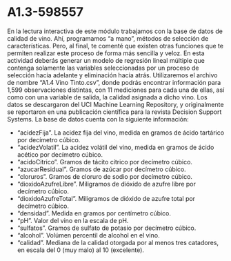 # A1.3-598557
En la lectura interactiva de este módulo trabajamos con la base de datos de calidad de vino. Ahí,
programamos “a mano”, métodos de selección de características. Pero, al final, te comenté que
existen otras funciones que te permiten realizar este proceso de forma más sencilla y veloz. En
esta actividad deberás generar un modelo de regresión lineal múltiple que contenga solamente
las variables seleccionadas por un proceso de selección hacia adelante y eliminación hacia atrás.
Utilizaremos el archivo de nombre “A1.4 Vino Tinto.csv”, donde podrás encontrar información
para 1,599 observaciones distintas, con 11 mediciones para cada una de ellas, así como con una
variable de salida, la calidad asignada a dicho vino. Los datos se descargaron del UCI Machine
Learning Repository, y originalmente se reportaron en una publicación científica para la revista
Decision Support Systems.
La base de datos cuenta con la siguiente información:
- “acidezFija”. La acidez fija del vino, medida en gramos de ácido tartárico por decímetro
cúbico.
- “acidezVolatil”. La acidez volátil del vino, medida en gramos de ácido acético por
decímetro cúbico.
- “acidoCitrico”. Gramos de tácito cítrico por decímetro cúbico.
- “azucarResidual”. Gramos de azúcar por decímetro cúbico.
- “cloruros”. Gramos de cloruro de sodio por decímetro cúbico.
- “dioxidoAzufreLibre”. Miligramos de dióxido de azufre libre por decímetro cúbico.
- “dioxidoAzufreTotal”. Miligramos de dióxido de azufre total por decímetro cúbico.
- “densidad”. Medida en gramos por centímetro cúbico.
- “pH”. Valor del vino en la escala de pH.
- “sulfatos”. Gramos de sulfato de potasio por decímetro cúbico.
- “alcohol”. Volúmen percentil de alcohol en el vino.
- “calidad”. Mediana de la calidad otorgada por al menos tres catadores, en escala del 0
(muy malo) al 10 (excelente).
